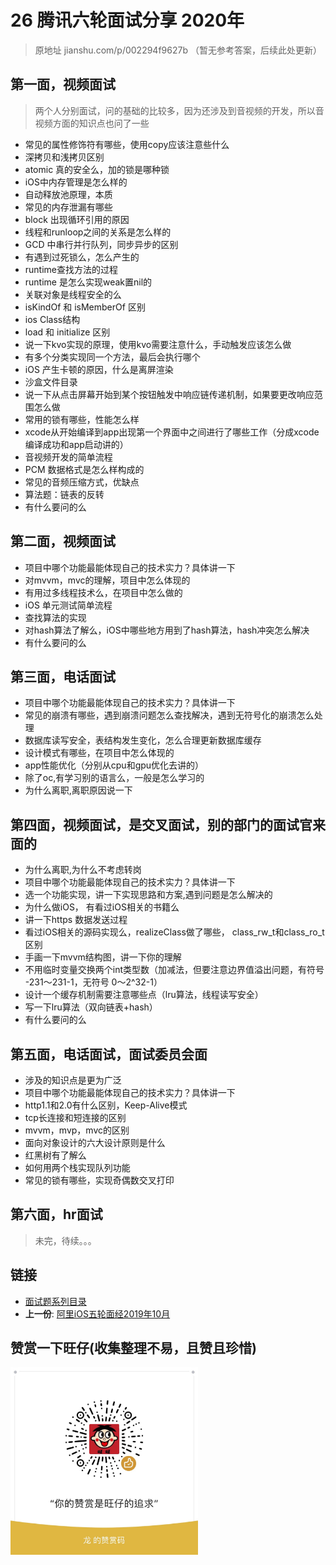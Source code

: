 # 26 腾讯六轮面试分享 2020年

> 原地址 jianshu.com/p/002294f9627b （暂无参考答案，后续此处更新）

## 第一面，视频面试

>  两个人分别面试，问的基础的比较多，因为还涉及到音视频的开发，所以音视频方面的知识点也问了一些

* 常见的属性修饰符有哪些，使用copy应该注意些什么
* 深拷贝和浅拷贝区别
* atomic 真的安全么，加的锁是哪种锁
* iOS中内存管理是怎么样的
* 自动释放池原理，本质
* 常见的内存泄漏有哪些
* block 出现循环引用的原因
* 线程和runloop之间的关系是怎么样的
* GCD 中串行并行队列，同步异步的区别
* 有遇到过死锁么，怎么产生的
* runtime查找方法的过程
* runtime 是怎么实现weak置nil的
* 关联对象是线程安全的么
* isKindOf 和 isMemberOf 区别
* ios Class结构
* load 和 initialize 区别
* 说一下kvo实现的原理，使用kvo需要注意什么，手动触发应该怎么做
* 有多个分类实现同一个方法，最后会执行哪个
* iOS 产生卡顿的原因，什么是离屏渲染
* 沙盒文件目录
* 说一下从点击屏幕开始到某个按钮触发中响应链传递机制，如果要更改响应范围怎么做
* 常用的锁有哪些，性能怎么样
* xcode从开始编译到app出现第一个界面中之间进行了哪些工作（分成xcode编译成功和app启动讲的）
* 音视频开发的简单流程
* PCM 数据格式是怎么样构成的
* 常见的音频压缩方式，优缺点
* 算法题：链表的反转
* 有什么要问的么

## 第二面，视频面试
* 项目中哪个功能最能体现自己的技术实力？具体讲一下
* 对mvvm，mvc的理解，项目中怎么体现的
* 有用过多线程技术么，在项目中怎么做的
* iOS 单元测试简单流程
* 查找算法的实现
* 对hash算法了解么，iOS中哪些地方用到了hash算法，hash冲突怎么解决
* 有什么要问的么

## 第三面，电话面试
* 项目中哪个功能最能体现自己的技术实力？具体讲一下
* 常见的崩溃有哪些，遇到崩溃问题怎么查找解决，遇到无符号化的崩溃怎么处理
* 数据库读写安全，表结构发生变化，怎么合理更新数据库缓存
* 设计模式有哪些，在项目中怎么体现的
* app性能优化（分别从cpu和gpu优化去讲的）
* 除了oc,有学习别的语言么，一般是怎么学习的
* 为什么离职,离职原因说一下

## 第四面，视频面试，是交叉面试，别的部门的面试官来面的

* 为什么离职,为什么不考虑转岗
* 项目中哪个功能最能体现自己的技术实力？具体讲一下
* 选一个功能实现，讲一下实现思路和方案,遇到问题是怎么解决的
* 为什么做iOS， 有看过iOS相关的书籍么
* 讲一下https 数据发送过程
* 看过iOS相关的源码实现么，realizeClass做了哪些， class_rw_t和class_ro_t 区别
* 手画一下mvvm结构图，讲一下你的理解
* 不用临时变量交换两个int类型数（加减法，但要注意边界值溢出问题，有符号 -231～231-1，无符号 0～2^32-1）
* 设计一个缓存机制需要注意哪些点（lru算法，线程读写安全）
* 写一下lru算法（双向链表+hash）
* 有什么要问的么

## 第五面，电话面试，面试委员会面
* 涉及的知识点是更为广泛
* 项目中哪个功能最能体现自己的技术实力？具体讲一下
* http1.1和2.0有什么区别，Keep-Alive模式
* tcp长连接和短连接的区别
* mvvm，mvp，mvc的区别
* 面向对象设计的六大设计原则是什么
* 红黑树有了解么
* 如何用两个栈实现队列功能
* 常见的锁有哪些，实现奇偶数交叉打印

## 第六面，hr面试

> 未完，待续。。。

## 链接

- [面试题系列目录](../README.md)
- **上一份**: [阿里iOS五轮面经2019年10月](24阿里iOS五轮面经2019年10月.md)

## 赞赏一下旺仔(收集整理不易，且赞且珍惜)

</p>
<img src="../images/wechat.JPG" width="300" height="300">
</p>
